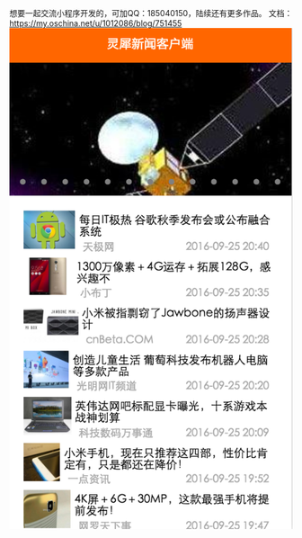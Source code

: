 想要一起交流小程序开发的，可加QQ：185040150，陆续还有更多作品。
文档：https://my.oschina.net/u/1012086/blog/751455
![image](https://github.com/it577net/news/blob/master/images/thumb.png?raw=true)